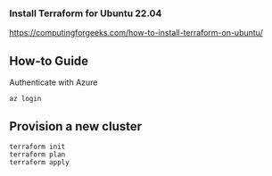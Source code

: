 ### Install Terraform for Ubuntu 22.04
https://computingforgeeks.com/how-to-install-terraform-on-ubuntu/

## How-to Guide
Authenticate with Azure
```shell
az login
```

## Provision a new cluster
```shell
terraform init
terraform plan
terraform apply
```
